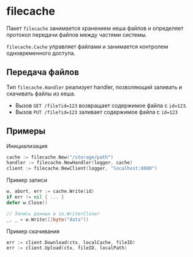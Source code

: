 # filecache

Пакет `filecache` занимается хранением кеша файлов и определяет протокол передачи файлов между частями системы.

`filecache.Cache` управляет файлами и занимается контролем одновременного доступа.

## Передача файлов

Тип `filecache.Handler` реализует handler, позволяющий заливать и скачивать файлы из кеша.

- Вызов `GET /file?id=123` возвращает содержимое файла с `id=123`.
- Вызов `PUT /file?id=123` заливает содержимое файла с `id=123`

## Примеры

Инициализация
```go
cache := filecache.New("/storage/path")
handler := filecache.NewHandler(logger, cache)
client := filecache.NewClient(logger, "localhost:8080")
```

Пример записи
```go
w, abort, err := cache.Write(id)
if err != nil { ... }
defer w.Close()

// Запись данных в io.WriterCloser
_, _ = w.Write([]byte("data"))
```

Пример скачивания
```go
err := client.Download(ctx, localCache, fileID)
err := client.Upload(ctx, fileID, localPath)
```
